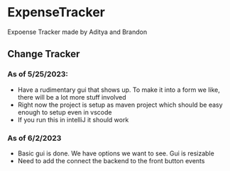 # ExpenseTracker
Expoense Tracker made by Aditya and Brandon

## Change Tracker

### As of 5/25/2023:
- Have a rudimentary gui that shows up. To make it into a form we like, there will be a lot more stuff involved
- Right now the project is setup as maven project which should be easy enough to setup even in vscode
- If you run this in intelliJ it should work

### As of 6/2/2023
- Basic gui is done. We have options we want to see. Gui is resizable
- Need to add the connect the backend to the front button events
